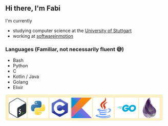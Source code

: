 ## Hi there, I'm Fabi

I'm currently
- studying computer science at the [University of Stuttgart](https://www.uni-stuttgart.de/en/)
- working at [softwareinmotion](https://www.softwareinmotion.de)

### Languages (Familiar, not necessarily fluent 😅)

- Bash
- Python
- C
- Kotlin / Java
- Golang
- Elixir

<div style="background-color: #f8f0c8; padding: 10px 10px 5px 10px; border-radius: 5px; display: inline-block">
  <img src="Icons/bash.png" height="64"/>
  <img src="Icons/python.png" height="64"/>
  <img src="Icons/c.png" height="64">
  <img src="Icons/kotlin.png" height="64"/>
  <img src="Icons/java.png" height="64"/>
  <img src="Icons/golang.png" height="64"/>
  <img src="Icons/elixir.png" height="64"/>
</div>
